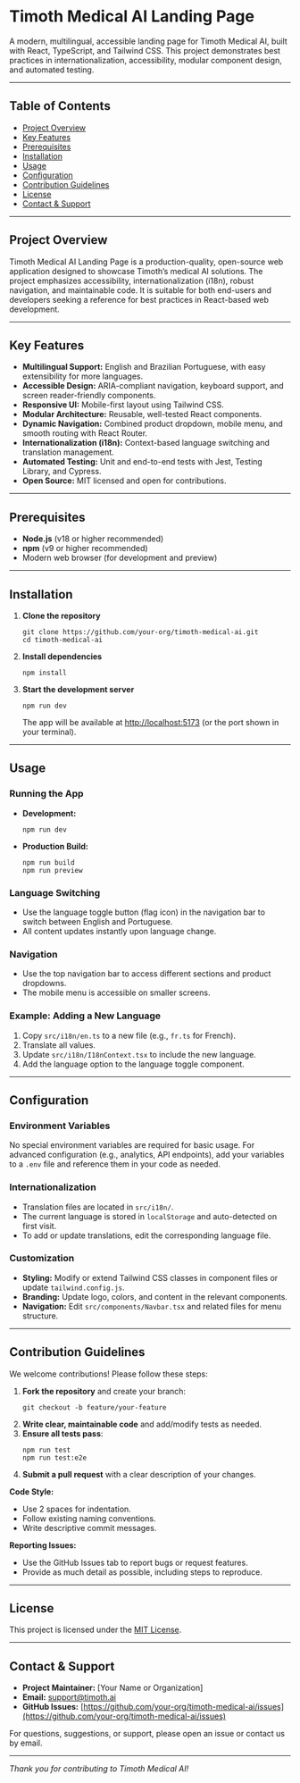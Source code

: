 # Timoth Medical AI Landing Page

A modern, multilingual, accessible landing page for Timoth Medical AI, built with React, TypeScript, and Tailwind CSS. This project demonstrates best practices in internationalization, accessibility, modular component design, and automated testing.

---

## Table of Contents

- [Project Overview](#project-overview)
- [Key Features](#key-features)
- [Prerequisites](#prerequisites)
- [Installation](#installation)
- [Usage](#usage)
- [Configuration](#configuration)
- [Contribution Guidelines](#contribution-guidelines)
- [License](#license)
- [Contact & Support](#contact--support)

---

## Project Overview

Timoth Medical AI Landing Page is a production-quality, open-source web application designed to showcase Timoth’s medical AI solutions. The project emphasizes accessibility, internationalization (i18n), robust navigation, and maintainable code. It is suitable for both end-users and developers seeking a reference for best practices in React-based web development.

---

## Key Features

- **Multilingual Support:** English and Brazilian Portuguese, with easy extensibility for more languages.
- **Accessible Design:** ARIA-compliant navigation, keyboard support, and screen reader-friendly components.
- **Responsive UI:** Mobile-first layout using Tailwind CSS.
- **Modular Architecture:** Reusable, well-tested React components.
- **Dynamic Navigation:** Combined product dropdown, mobile menu, and smooth routing with React Router.
- **Internationalization (i18n):** Context-based language switching and translation management.
- **Automated Testing:** Unit and end-to-end tests with Jest, Testing Library, and Cypress.
- **Open Source:** MIT licensed and open for contributions.

---

## Prerequisites

- **Node.js** (v18 or higher recommended)
- **npm** (v9 or higher recommended)
- Modern web browser (for development and preview)

---

## Installation

1. **Clone the repository**

   ```
   git clone https://github.com/your-org/timoth-medical-ai.git
   cd timoth-medical-ai
   ```

2. **Install dependencies**

   ```
   npm install
   ```

3. **Start the development server**

   ```
   npm run dev
   ```

   The app will be available at [http://localhost:5173](http://localhost:5173) (or the port shown in your terminal).

---

## Usage

### Running the App

- **Development:**  
  ```
  npm run dev
  ```
- **Production Build:**  
  ```
  npm run build
  npm run preview
  ```

### Language Switching

- Use the language toggle button (flag icon) in the navigation bar to switch between English and Portuguese.
- All content updates instantly upon language change.

### Navigation

- Use the top navigation bar to access different sections and product dropdowns.
- The mobile menu is accessible on smaller screens.

### Example: Adding a New Language

1. Copy `src/i18n/en.ts` to a new file (e.g., `fr.ts` for French).
2. Translate all values.
3. Update `src/i18n/I18nContext.tsx` to include the new language.
4. Add the language option to the language toggle component.

---

## Configuration

### Environment Variables

No special environment variables are required for basic usage. For advanced configuration (e.g., analytics, API endpoints), add your variables to a `.env` file and reference them in your code as needed.

### Internationalization

- Translation files are located in `src/i18n/`.
- The current language is stored in `localStorage` and auto-detected on first visit.
- To add or update translations, edit the corresponding language file.

### Customization

- **Styling:** Modify or extend Tailwind CSS classes in component files or update `tailwind.config.js`.
- **Branding:** Update logo, colors, and content in the relevant components.
- **Navigation:** Edit `src/components/Navbar.tsx` and related files for menu structure.

---

## Contribution Guidelines

We welcome contributions! Please follow these steps:

1. **Fork the repository** and create your branch:
   ```
   git checkout -b feature/your-feature
   ```
2. **Write clear, maintainable code** and add/modify tests as needed.
3. **Ensure all tests pass**:
   ```
   npm run test
   npm run test:e2e
   ```
4. **Submit a pull request** with a clear description of your changes.

**Code Style:**  
- Use 2 spaces for indentation.
- Follow existing naming conventions.
- Write descriptive commit messages.

**Reporting Issues:**  
- Use the GitHub Issues tab to report bugs or request features.
- Provide as much detail as possible, including steps to reproduce.

---

## License

This project is licensed under the [MIT License](LICENSE).

---

## Contact & Support

- **Project Maintainer:** [Your Name or Organization]
- **Email:** support@timoth.ai
- **GitHub Issues:** [https://github.com/your-org/timoth-medical-ai/issues](https://github.com/your-org/timoth-medical-ai/issues)

For questions, suggestions, or support, please open an issue or contact us by email.

---

_Thank you for contributing to Timoth Medical AI!_
